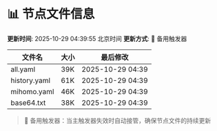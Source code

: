 # 📊 节点文件信息

**更新时间**: 2025-10-29 04:39:55 北京时间
**更新方式**: 🔄 备用触发器

| 文件名 | 大小 | 最后修改 |
|--------|------|----------|
| all.yaml | 39K | 2025-10-29 04:39 |
| history.yaml | 61K | 2025-10-29 04:39 |
| mihomo.yaml | 46K | 2025-10-29 04:39 |
| base64.txt | 38K | 2025-10-29 04:39 |

> 🔄 备用触发器：当主触发器失效时自动接管，确保节点文件的持续更新
